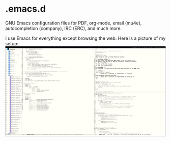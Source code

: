 # .emacs.d
GNU Emacs configuration files for PDF, org-mode, email (mu4e), 
autocompletion (company), IRC (ERC), and much more.  

I use Emacs for everything except browsing the web. Here is a picture of my
setup:
![setup screenshot](screenshot.png "Capture of GNU Emacs")
